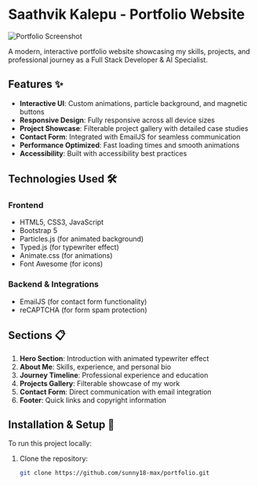 # Saathvik Kalepu - Portfolio Website

![Portfolio Screenshot](./images/screenshot.png) <!-- Add a screenshot if available -->

A modern, interactive portfolio website showcasing my skills, projects, and professional journey as a Full Stack Developer & AI Specialist.

## Features ✨

- **Interactive UI**: Custom animations, particle background, and magnetic buttons
- **Responsive Design**: Fully responsive across all device sizes
- **Project Showcase**: Filterable project gallery with detailed case studies
- **Contact Form**: Integrated with EmailJS for seamless communication
- **Performance Optimized**: Fast loading times and smooth animations
- **Accessibility**: Built with accessibility best practices

## Technologies Used 🛠️

### Frontend
- HTML5, CSS3, JavaScript
- Bootstrap 5
- Particles.js (for animated background)
- Typed.js (for typewriter effect)
- Animate.css (for animations)
- Font Awesome (for icons)

### Backend & Integrations
- EmailJS (for contact form functionality)
- reCAPTCHA (for form spam protection)

## Sections 📋

1. **Hero Section**: Introduction with animated typewriter effect
2. **About Me**: Skills, experience, and personal bio
3. **Journey Timeline**: Professional experience and education
4. **Projects Gallery**: Filterable showcase of my work
5. **Contact Form**: Direct communication with email integration
6. **Footer**: Quick links and copyright information

## Installation & Setup 🚀

To run this project locally:

1. Clone the repository:
   ```bash
   git clone https://github.com/sunny18-max/portfolio.git
